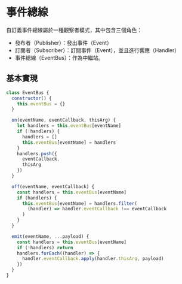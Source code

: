 # 事件總線

自訂義事件總線屬於一種觀察者模式，其中包含三個角色：

- 發布者（Publisher）：發出事件（Event）
- 訂閱者（Subscriber）：訂閱事件（Event），並且進行響應（Handler）
- 事件總線（EventBus）：作為中繼站。

## 基本實現

```js
class EventBus {
  constructor() {
    this.eventBus = {}
  }

  on(eventName, eventCallback, thisArg) {
    let handlers = this.eventBus[eventName]
    if (!handlers) {
      handlers = []
      this.eventBus[eventName] = handlers
    }
    handlers.push({
      eventCallback,
      thisArg
    })
  }

  off(eventName, eventCallback) {
    const handlers = this.eventBus[eventName]
    if (handlers) {
      this.eventBus[eventName] = handlers.filter(
        (handler) => handler.eventCallback !== eventCallback
      )
    }
  }

  emit(eventName, ...payload) {
    const handlers = this.eventBus[eventName]
    if (!handlers) return
    handlers.forEach((handler) => {
      handler.eventCallback.apply(handler.thisArg, payload)
    })
  }
}
```

